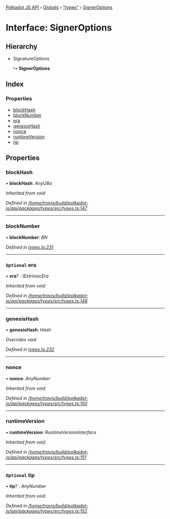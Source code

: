 [Polkadot JS API](../README.md) › [Globals](../globals.md) › ["types"](../modules/_types_.md) › [SignerOptions](_types_.signeroptions.md)

# Interface: SignerOptions

## Hierarchy

* SignatureOptions

  ↳ **SignerOptions**

## Index

### Properties

* [blockHash](_types_.signeroptions.md#blockhash)
* [blockNumber](_types_.signeroptions.md#blocknumber)
* [era](_types_.signeroptions.md#optional-era)
* [genesisHash](_types_.signeroptions.md#genesishash)
* [nonce](_types_.signeroptions.md#nonce)
* [runtimeVersion](_types_.signeroptions.md#runtimeversion)
* [tip](_types_.signeroptions.md#optional-tip)

## Properties

###  blockHash

• **blockHash**: *AnyU8a*

*Inherited from void*

*Defined in [/home/travis/build/polkadot-js/api/packages/types/src/types.ts:147](https://github.com/polkadot-js/api/blob/f145fe7/packages/types/src/types.ts#L147)*

___

###  blockNumber

• **blockNumber**: *BN*

*Defined in [types.ts:231](https://github.com/polkadot-js/api/blob/f145fe7/packages/api/src/types.ts#L231)*

___

### `Optional` era

• **era**? : *IExtrinsicEra*

*Inherited from void*

*Defined in [/home/travis/build/polkadot-js/api/packages/types/src/types.ts:148](https://github.com/polkadot-js/api/blob/f145fe7/packages/types/src/types.ts#L148)*

___

###  genesisHash

• **genesisHash**: *Hash*

*Overrides void*

*Defined in [types.ts:232](https://github.com/polkadot-js/api/blob/f145fe7/packages/api/src/types.ts#L232)*

___

###  nonce

• **nonce**: *AnyNumber*

*Inherited from void*

*Defined in [/home/travis/build/polkadot-js/api/packages/types/src/types.ts:150](https://github.com/polkadot-js/api/blob/f145fe7/packages/types/src/types.ts#L150)*

___

###  runtimeVersion

• **runtimeVersion**: *RuntimeVersionInterface*

*Inherited from void*

*Defined in [/home/travis/build/polkadot-js/api/packages/types/src/types.ts:151](https://github.com/polkadot-js/api/blob/f145fe7/packages/types/src/types.ts#L151)*

___

### `Optional` tip

• **tip**? : *AnyNumber*

*Inherited from void*

*Defined in [/home/travis/build/polkadot-js/api/packages/types/src/types.ts:152](https://github.com/polkadot-js/api/blob/f145fe7/packages/types/src/types.ts#L152)*
